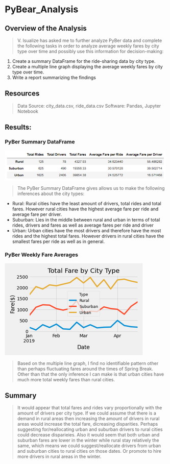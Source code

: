 # PyBear_Analysis

## Overview of the Analysis
> V. Isualize has asked me to further analyze PyBer data and complete the following tasks in order to analyze average weekly fares by city type over time and possibly use this information for decision-making:

1. Create a summary DataFrame for the ride-sharing data by city type.
2. Create a multiple line graph displaying the average weekly fares by city type over time.
3. Write a report summarizing the findings

## Resources
> Data Source: city_data.csv, ride_data.csv
> Software: Pandas, Jupyter Notebook

## Results:

### PyBer Summary DataFrame
![PyBer Summary DataFrame](https://github.com/juanjdeharo/PyBear_Analysis/blob/main/analysis/PyBer%20Summary%20DataFrame.PNG)
> The PyBer Summary DataFrame gives allows us to make the following inferences about the city types:

- Rural: Rural cities have the least amount of drivers, total rides and total fares. However rural cities have the highest average fare per ride and average fare per driver.
- Suburban: Lies in the middle between rural and urban in terms of total rides, drivers and fares as well as average fares per ride and driver
- Urban: Urban cities have the most drivers and therefore have the most rides and the highest total fares. However drivers in rural cities have the smallest fares per ride as well as in general.

### PyBer Weekly Fare Averages
![PyBer_fare_summary](https://github.com/juanjdeharo/PyBear_Analysis/blob/main/analysis/PyBer_fare_summary.png)
> Based on the multiple line graph, I find no identifiable pattern other than perhaps fluctuating fares around the times of Spring Break. Other than that the only inference I can make is that urban cities have much more total weekly fares than rural cities.

## Summary
> It would appear that total fares and rides vary proportionally with the amount of drivers per city type. If we could assume that there is a demand in rural areas then increasing the amount of drivers in rural areas would increase the total fare, dicreasing disparities. Perhaps suggesting for/reallocating urban and suburban drivers to rural cities could decrease disparieies. Also it would seem that both urban and suburban fares are lower in the winter while rural stay relatively the same, which means we could suggest/reallocate drivers from urban and suburban cities to rural cities on those dates. Or promote to hire more drivers in rural areas in the winter.
